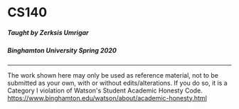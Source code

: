 # CS140

##### Taught by Zerksis Umrigar

##### Binghamton University Spring 2020

---

The work shown here may only be used as reference material, not to be submitted as your own, with or without edits/alterations. If you do so, it is a Category I violation of Watson's Student Academic Honesty Code. https://www.binghamton.edu/watson/about/academic-honesty.html
